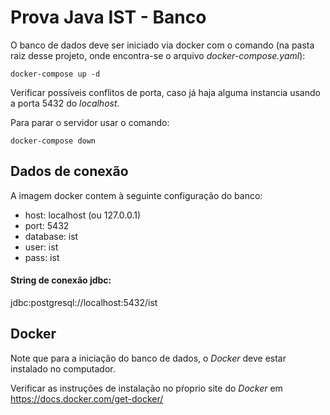 # Prova Java  IST - Banco

O banco de dados deve ser iniciado via docker com o comando (na pasta raiz desse projeto, onde encontra-se o arquivo *docker-compose.yaml*):

`docker-compose up -d`

Verificar possíveis conflitos de porta, caso já haja alguma instancia usando a porta 5432 do *localhost*.

Para parar o servidor usar o comando:

`docker-compose down`

## Dados de conexão

A imagem docker contem à seguinte configuração do banco:

- host: localhost (ou 127.0.0.1)
- port: 5432
- database: ist
- user: ist
- pass: ist

#### String de conexão jdbc:

jdbc:postgresql://localhost:5432/ist

## Docker

Note que para a iniciação do banco de dados, o *Docker* deve estar instalado no computador.

Verificar as instruções de instalação no pŕoprio site do *Docker* em https://docs.docker.com/get-docker/